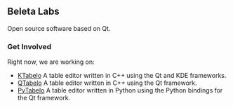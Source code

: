 
## Beleta Labs

Open source software based on Qt.


### Get Involved

Right now, we are working on:

- [KTabelo](https://github.com/beletalabs/ktabelo)
  A table editor written in C++ using the Qt and KDE frameworks.
- [QTabelo](https://github.com/beletalabs/qtabelo)
  A table editor written in C++ using the Qt framework.
- [PyTabelo](https://github.com/beletalabs/pytabelo)
  A table editor written in Python using the Python bindings for the Qt framework.
